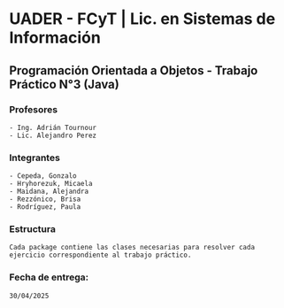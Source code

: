 # UADER - FCyT | Lic. en Sistemas de Información  
## Programación Orientada a Objetos - Trabajo Práctico N°3 (Java)  

### Profesores  
    - Ing. Adrián Tournour
    - Lic. Alejandro Perez

### Integrantes  
    - Cepeda, Gonzalo  
    - Hryhorezuk, Micaela 
    - Maidana, Alejandra
    - Rezzónico, Brisa  
    - Rodríguez, Paula  

### Estructura  
    Cada package contiene las clases necesarias para resolver cada ejercicio correspondiente al trabajo práctico.

### Fecha de entrega:
    30/04/2025